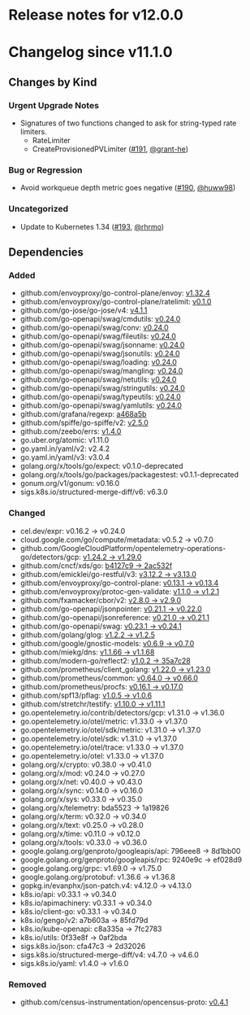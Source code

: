 # Release notes for v12.0.0

# Changelog since v11.1.0

## Changes by Kind

### Urgent Upgrade Notes

- Signatures of two functions changed to ask for string-typed rate limiters.
  - RateLimiter
  - CreateProvisionedPVLimiter ([#191](https://github.com/kubernetes-sigs/sig-storage-lib-external-provisioner/pull/191), [@grant-he](https://github.com/grant-he))

### Bug or Regression

- Avoid workqueue depth metric goes negative ([#190](https://github.com/kubernetes-sigs/sig-storage-lib-external-provisioner/pull/190), [@huww98](https://github.com/huww98))

### Uncategorized

- Update to Kubernetes 1.34 ([#193](https://github.com/kubernetes-sigs/sig-storage-lib-external-provisioner/pull/193), [@rhrmo](https://github.com/rhrmo))

## Dependencies

### Added
- github.com/envoyproxy/go-control-plane/envoy: [v1.32.4](https://github.com/envoyproxy/go-control-plane/tree/envoy/v1.32.4)
- github.com/envoyproxy/go-control-plane/ratelimit: [v0.1.0](https://github.com/envoyproxy/go-control-plane/tree/ratelimit/v0.1.0)
- github.com/go-jose/go-jose/v4: [v4.1.1](https://github.com/go-jose/go-jose/tree/v4.1.1)
- github.com/go-openapi/swag/cmdutils: [v0.24.0](https://github.com/go-openapi/swag/tree/cmdutils/v0.24.0)
- github.com/go-openapi/swag/conv: [v0.24.0](https://github.com/go-openapi/swag/tree/conv/v0.24.0)
- github.com/go-openapi/swag/fileutils: [v0.24.0](https://github.com/go-openapi/swag/tree/fileutils/v0.24.0)
- github.com/go-openapi/swag/jsonname: [v0.24.0](https://github.com/go-openapi/swag/tree/jsonname/v0.24.0)
- github.com/go-openapi/swag/jsonutils: [v0.24.0](https://github.com/go-openapi/swag/tree/jsonutils/v0.24.0)
- github.com/go-openapi/swag/loading: [v0.24.0](https://github.com/go-openapi/swag/tree/loading/v0.24.0)
- github.com/go-openapi/swag/mangling: [v0.24.0](https://github.com/go-openapi/swag/tree/mangling/v0.24.0)
- github.com/go-openapi/swag/netutils: [v0.24.0](https://github.com/go-openapi/swag/tree/netutils/v0.24.0)
- github.com/go-openapi/swag/stringutils: [v0.24.0](https://github.com/go-openapi/swag/tree/stringutils/v0.24.0)
- github.com/go-openapi/swag/typeutils: [v0.24.0](https://github.com/go-openapi/swag/tree/typeutils/v0.24.0)
- github.com/go-openapi/swag/yamlutils: [v0.24.0](https://github.com/go-openapi/swag/tree/yamlutils/v0.24.0)
- github.com/grafana/regexp: [a468a5b](https://github.com/grafana/regexp/tree/a468a5b)
- github.com/spiffe/go-spiffe/v2: [v2.5.0](https://github.com/spiffe/go-spiffe/tree/v2.5.0)
- github.com/zeebo/errs: [v1.4.0](https://github.com/zeebo/errs/tree/v1.4.0)
- go.uber.org/atomic: v1.11.0
- go.yaml.in/yaml/v2: v2.4.2
- go.yaml.in/yaml/v3: v3.0.4
- golang.org/x/tools/go/expect: v0.1.0-deprecated
- golang.org/x/tools/go/packages/packagestest: v0.1.1-deprecated
- gonum.org/v1/gonum: v0.16.0
- sigs.k8s.io/structured-merge-diff/v6: v6.3.0

### Changed
- cel.dev/expr: v0.16.2 → v0.24.0
- cloud.google.com/go/compute/metadata: v0.5.2 → v0.7.0
- github.com/GoogleCloudPlatform/opentelemetry-operations-go/detectors/gcp: [v1.24.2 → v1.29.0](https://github.com/GoogleCloudPlatform/opentelemetry-operations-go/compare/detectors/gcp/v1.24.2...detectors/gcp/v1.29.0)
- github.com/cncf/xds/go: [b4127c9 → 2ac532f](https://github.com/cncf/xds/compare/b4127c9...2ac532f)
- github.com/emicklei/go-restful/v3: [v3.12.2 → v3.13.0](https://github.com/emicklei/go-restful/compare/v3.12.2...v3.13.0)
- github.com/envoyproxy/go-control-plane: [v0.13.1 → v0.13.4](https://github.com/envoyproxy/go-control-plane/compare/v0.13.1...v0.13.4)
- github.com/envoyproxy/protoc-gen-validate: [v1.1.0 → v1.2.1](https://github.com/envoyproxy/protoc-gen-validate/compare/v1.1.0...v1.2.1)
- github.com/fxamacker/cbor/v2: [v2.8.0 → v2.9.0](https://github.com/fxamacker/cbor/compare/v2.8.0...v2.9.0)
- github.com/go-openapi/jsonpointer: [v0.21.1 → v0.22.0](https://github.com/go-openapi/jsonpointer/compare/v0.21.1...v0.22.0)
- github.com/go-openapi/jsonreference: [v0.21.0 → v0.21.1](https://github.com/go-openapi/jsonreference/compare/v0.21.0...v0.21.1)
- github.com/go-openapi/swag: [v0.23.1 → v0.24.1](https://github.com/go-openapi/swag/compare/v0.23.1...v0.24.1)
- github.com/golang/glog: [v1.2.2 → v1.2.5](https://github.com/golang/glog/compare/v1.2.2...v1.2.5)
- github.com/google/gnostic-models: [v0.6.9 → v0.7.0](https://github.com/google/gnostic-models/compare/v0.6.9...v0.7.0)
- github.com/miekg/dns: [v1.1.66 → v1.1.68](https://github.com/miekg/dns/compare/v1.1.66...v1.1.68)
- github.com/modern-go/reflect2: [v1.0.2 → 35a7c28](https://github.com/modern-go/reflect2/compare/v1.0.2...35a7c28)
- github.com/prometheus/client_golang: [v1.22.0 → v1.23.0](https://github.com/prometheus/client_golang/compare/v1.22.0...v1.23.0)
- github.com/prometheus/common: [v0.64.0 → v0.66.0](https://github.com/prometheus/common/compare/v0.64.0...v0.66.0)
- github.com/prometheus/procfs: [v0.16.1 → v0.17.0](https://github.com/prometheus/procfs/compare/v0.16.1...v0.17.0)
- github.com/spf13/pflag: [v1.0.5 → v1.0.6](https://github.com/spf13/pflag/compare/v1.0.5...v1.0.6)
- github.com/stretchr/testify: [v1.10.0 → v1.11.1](https://github.com/stretchr/testify/compare/v1.10.0...v1.11.1)
- go.opentelemetry.io/contrib/detectors/gcp: v1.31.0 → v1.36.0
- go.opentelemetry.io/otel/metric: v1.33.0 → v1.37.0
- go.opentelemetry.io/otel/sdk/metric: v1.31.0 → v1.37.0
- go.opentelemetry.io/otel/sdk: v1.31.0 → v1.37.0
- go.opentelemetry.io/otel/trace: v1.33.0 → v1.37.0
- go.opentelemetry.io/otel: v1.33.0 → v1.37.0
- golang.org/x/crypto: v0.38.0 → v0.41.0
- golang.org/x/mod: v0.24.0 → v0.27.0
- golang.org/x/net: v0.40.0 → v0.43.0
- golang.org/x/sync: v0.14.0 → v0.16.0
- golang.org/x/sys: v0.33.0 → v0.35.0
- golang.org/x/telemetry: bda5523 → 1a19826
- golang.org/x/term: v0.32.0 → v0.34.0
- golang.org/x/text: v0.25.0 → v0.28.0
- golang.org/x/time: v0.11.0 → v0.12.0
- golang.org/x/tools: v0.33.0 → v0.36.0
- google.golang.org/genproto/googleapis/api: 796eee8 → 8d1bb00
- google.golang.org/genproto/googleapis/rpc: 9240e9c → ef028d9
- google.golang.org/grpc: v1.69.0 → v1.75.0
- google.golang.org/protobuf: v1.36.6 → v1.36.8
- gopkg.in/evanphx/json-patch.v4: v4.12.0 → v4.13.0
- k8s.io/api: v0.33.1 → v0.34.0
- k8s.io/apimachinery: v0.33.1 → v0.34.0
- k8s.io/client-go: v0.33.1 → v0.34.0
- k8s.io/gengo/v2: a7b603a → 85fd79d
- k8s.io/kube-openapi: c8a335a → 7fc2783
- k8s.io/utils: 0f33e8f → 0af2bda
- sigs.k8s.io/json: cfa47c3 → 2d32026
- sigs.k8s.io/structured-merge-diff/v4: v4.7.0 → v4.6.0
- sigs.k8s.io/yaml: v1.4.0 → v1.6.0

### Removed
- github.com/census-instrumentation/opencensus-proto: [v0.4.1](https://github.com/census-instrumentation/opencensus-proto/tree/v0.4.1)
